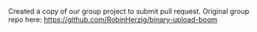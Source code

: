 Created a copy of our group project to submit pull request.
Original group repo here: https://github.com/RobinHerzig/binary-upload-boom
